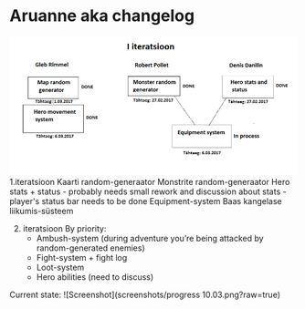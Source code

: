 # Aruanne aka changelog
![Plan](screenshots/tasks.png/?raw=true)
1.iteratsioon
   Kaarti random-generaator
   Monstrite random-generaator
   Hero stats + status
     - probably needs small rework and discussion about stats
     - player's status bar needs to be done
   Equipment-system
   Baas kangelase liikumis-süsteem
   
2. iteratsioon
   By priority:
   - Ambush-system (during adventure you’re being attacked by random-generated enemies)
   - Fight-system + fight log
   - Loot-system
   - Hero abilities (need to discuss)

  
  Current state:
  ![Screenshot](screenshots/progress 10.03.png?raw=true)
